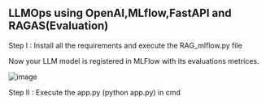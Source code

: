 ## LLMOps using OpenAI,MLflow,FastAPI and RAGAS(Evaluation)

Step I : Install all the requirements and execute the RAG_mlflow.py file

Now your LLM model is registered in MLFlow with its evaluations metrices. 

![image](https://github.com/user-attachments/assets/d2114340-6f4b-44fb-a772-38e1d283a157)

Step II : Execute the app.py (python app.py) in cmd


